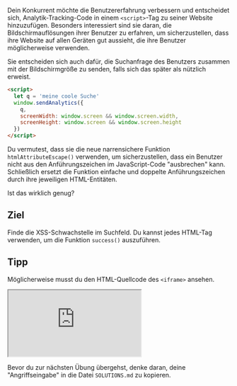Dein Konkurrent möchte die Benutzererfahrung verbessern und entscheidet sich, Analytik-Tracking-Code in einem `<script>`-Tag zu seiner Website hinzuzufügen. Besonders interessiert sind sie daran, die Bildschirmauflösungen ihrer Benutzer zu erfahren, um sicherzustellen, dass ihre Website auf allen Geräten gut aussieht, die ihre Benutzer möglicherweise verwenden.

Sie entscheiden sich auch dafür, die Suchanfrage des Benutzers zusammen mit der Bildschirmgröße zu senden, falls sich das später als nützlich erweist.

```html
<script>
  let q = 'meine coole Suche'
  window.sendAnalytics({
    q,
    screenWidth: window.screen && window.screen.width,
    screenHeight: window.screen && window.screen.height
  })
</script>
```

Du vermutest, dass sie die neue narrensichere Funktion `htmlAttributeEscape()` verwenden, um sicherzustellen, dass ein Benutzer nicht aus den Anführungszeichen im JavaScript-Code "ausbrechen" kann. Schließlich ersetzt die Funktion einfache und doppelte Anführungszeichen durch ihre jeweiligen HTML-Entitäten.

Ist das wirklich genug?

## Ziel

Finde die XSS-Schwachstelle im Suchfeld. Du kannst jedes HTML-Tag verwenden, um die Funktion `success()` auszuführen.

## Tipp

Möglicherweise musst du den HTML-Quellcode des `<iframe>` ansehen.

<iframe src='http://hackme.ifflaender-family.de:4150'></iframe>

Bevor du zur nächsten Übung übergehst, denke daran, deine "Angriffseingabe" in die Datei `SOLUTIONS.md` zu kopieren.
